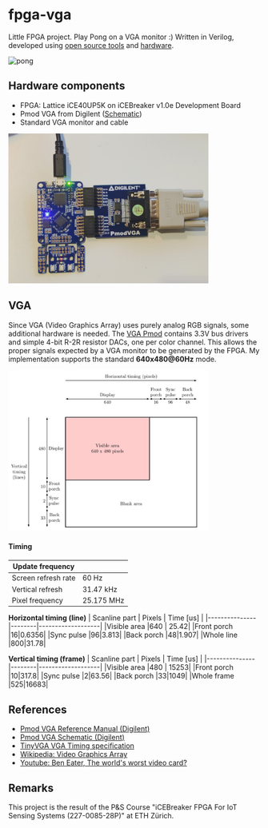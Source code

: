 # fpga-vga
Little FPGA project. Play Pong on a VGA monitor :)
Written in Verilog, developed using [open source tools](https://github.com/FPGAwars/apio) and [hardware](https://icebreaker-fpga.org/).

![pong](docs/pong.gif)
## Hardware components
- FPGA: Lattice iCE40UP5K on iCEBreaker v1.0e Development Board
- Pmod VGA from Digilent ([Schematic](https://digilent.com/reference/_media/reference/pmod/pmodvga/pmodvga_sch.pdf))
- Standard VGA monitor and cable
<img src="https://github.com/stgloorious/fpga-vga/blob/master/docs/hardware.jpg" width="400" />

## VGA
Since VGA (Video Graphics Array) uses purely analog RGB signals, 
some additional hardware is needed. The [VGA Pmod](https://digilent.com/reference/_media/reference/pmod/pmodvga/pmodvga_rm.pdf)
contains 3.3V bus drivers and simple 4-bit R-2R resistor DACs, one per
color channel. This allows the proper signals expected by a VGA monitor to 
be generated by the FPGA. My implementation supports the standard 
**640x480@60Hz** mode.

<img src="https://github.com/stgloorious/fpga-vga/blob/master/docs/figures/signals.png" width="400" />


#### Timing
|Update frequency      | |
|---------------------|-------|
| Screen refresh rate | 60 Hz |
| Vertical refresh    | 31.47 kHz |
| Pixel frequency     | 25.175 MHz |

**Horizontal timing (line)**
| Scanline part | Pixels | Time [us] |
|---------------|--------|-------------------| 
|Visible area		|640		| 25.42|
|Front porch		|16|0.6356|
|Sync pulse     |96|3.813|
|Back porch			|48|1.907|
|Whole line			|800|31.78|

**Vertical timing (frame)**
| Scanline part | Pixels | Time [us] |
|---------------|--------|-------------------| 
|Visible area		|480		| 15253|
|Front porch		|10|317.8|
|Sync pulse     |2|63.56|
|Back porch			|33|1049|
|Whole frame			|525|16683|

## References 
- [Pmod VGA Reference Manual (Digilent)](https://digilent.com/reference/_media/reference/pmod/pmodvga/pmodvga_rm.pdf)
- [Pmod VGA Schematic (Digilent)](https://digilent.com/reference/_media/reference/pmod/pmodvga/pmodvga_sch.pdf)
- [TinyVGA VGA Timing specification](http://www.tinyvga.com/vga-timing/640x480@60Hz)
- [Wikipedia: Video Graphics Array](https://en.wikipedia.org/wiki/Video_Graphics_Array)
- [Youtube: Ben Eater, The world's worst video card?](https://www.youtube.com/watch?v=l7rce6IQDWs)
## Remarks
This project is the result of the P&S Course "iCEBreaker FPGA For IoT Sensing Systems (227-0085-28P)" at ETH Zürich.

